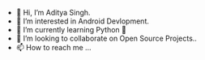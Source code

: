 - 👋 Hi, I’m Aditya Singh.
- 👀 I’m interested in Android Devlopment.
- 🌱 I’m currently learning Python 🐍
- 💞️ I’m looking to collaborate on Open Source Projects..
- 📫 How to reach me ...

<!---
aditya7066/aditya7066 is a ✨ special ✨ repository because its `README.md` (this file) appears on your GitHub profile.
You can click the Preview link to take a look at your changes.
--->
